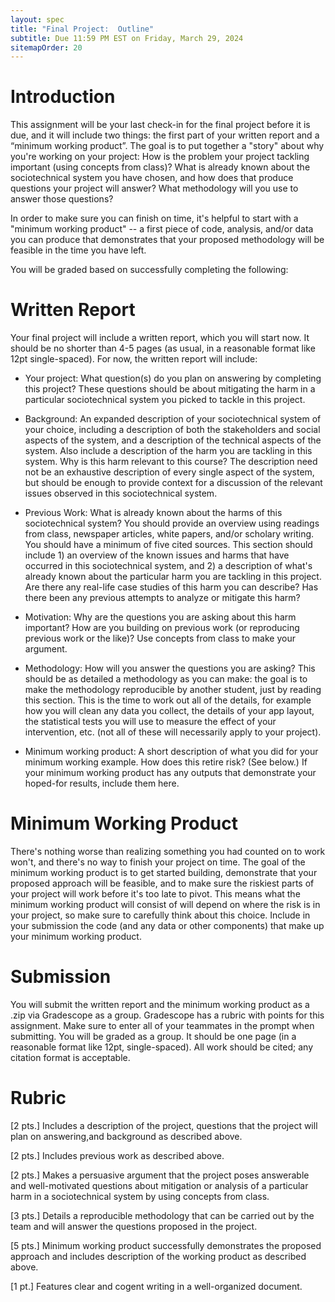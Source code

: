 ```yaml
---
layout: spec
title: "Final Project:  Outline"
subtitle: Due 11:59 PM EST on Friday, March 29, 2024
sitemapOrder: 20
---
```


# Introduction

This assignment will be your last check-in for the final project before it is due, and it will include two things: the first part of your written report and a “minimum working product”.  The goal is to put together a "story" about why you're working on your project:  How is the problem your project tackling important (using concepts from class)?  What is already known about the sociotechnical system you have chosen, and how does that produce questions your project will answer?  What methodology will you use to answer those questions?

In order to make sure you can finish on time, it's helpful to start with a "minimum working product" -- a first piece of code, analysis, and/or data you can produce that demonstrates that your proposed methodology will be feasible in the time you have left.

You will be graded based on successfully completing the following:


# Written Report
Your final project will include a written report, which you will start now.  It should be no shorter than 4-5 pages (as usual, in a reasonable format like 12pt single-spaced).  For now, the written report will include:

- Your project:  What question(s) do you plan on answering by completing this project?  These questions should be about mitigating the harm in a particular sociotechnical system you picked to tackle in this project.

- Background:  An expanded description of your sociotechnical system of your choice, including a description of both the stakeholders and social aspects of the system, and a description of the technical aspects of the system.  Also include a description of the harm you are tackling in this system.  Why is this harm relevant to this course?  The description need not be an exhaustive description of every single aspect of the system, but should be enough to provide context for a discussion of the relevant issues observed in this sociotechnical system.

- Previous Work:  What is already known about the harms of this sociotechnical system?  You should provide an overview using readings from class, newspaper articles, white papers, and/or scholary writing.  You should have a minimum of five cited sources.  This section should include 1) an overview of the known issues and harms that have occurred in this sociotechnical system, and 2) a description of what's already known about the particular harm you are tackling in this project.  Are there any real-life case studies of this harm you can describe?  Has there been any previous attempts to analyze or mitigate this harm?

- Motivation:  Why are the questions you are asking about this harm important?  How are you building on previous work (or reproducing previous work or the like)?  Use concepts from class to make your argument.

- Methodology:  How will you answer the questions you are asking?  This should be as detailed a methodology as you can make: the goal is to make the methodology reproducible by another student, just by reading this section.  This is the time to work out all of the details, for example how you will clean any data you collect, the details of your app layout, the statistical tests you will use to measure the effect of your intervention, etc. (not all of these will necessarily apply to your project).

- Minimum working product:  A short description of what you did for your minimum working example.  How does this retire risk? (See below.)  If your minimum working product has any outputs that demonstrate your hoped-for results, include them here.

# Minimum Working Product
There's nothing worse than realizing something you had counted on to work won't, and there's no way to finish your project on time.  The goal of the minimum working product is to get started building, demonstrate that your proposed approach will be feasible, and to make sure the riskiest parts of your project will work before it's too late to pivot.  This means what the minimum working product will consist of will depend on where the risk is in your project, so make sure to carefully think about this choice.  Include in your submission the code (and any data or other components) that make up your minimum working product.

# Submission

You will submit the written report and the minimum working product as a .zip via Gradescope as a group. Gradescope has a rubric with points for this assignment. Make sure to enter all of your teammates in the prompt when submitting. You will be graded as a group. It should be one page (in a reasonable format like 12pt, single-spaced).  All work should be cited; any citation format is acceptable.

# Rubric

[2 pts.] Includes a description of the project, questions that the project will plan on answering,and background as described above.

[2 pts.] Includes previous work as described above.

[2 pts.] Makes a persuasive argument that the project poses answerable and well-motivated questions about mitigation or analysis of a particular harm in a sociotechnical system by using concepts from class.

[3 pts.] Details a reproducible methodology that can be carried out by the team and will answer the questions proposed in the project.

[5 pts.] Minimum working product successfully demonstrates the proposed approach and includes description of the working product as described above. 

[1 pt.] Features clear and cogent writing in a well-organized document.

